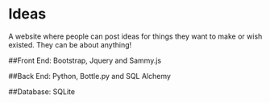 Ideas
=====

A website where people can post ideas for things they want to make or wish existed. They can be about anything!

##Front End:
Bootstrap, Jquery and Sammy.js

##Back End:
Python, Bottle.py and SQL Alchemy

##Database:
SQLite